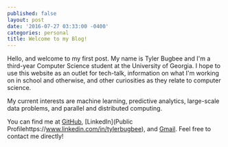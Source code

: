 ```yaml
---
published: false
layout: post
date: '2016-07-27 03:33:00 -0400'
categories: personal
title: Welcome to my Blog!
---
```


Hello, and welcome to my first post. My name is Tyler Bugbee and I'm a third-year Computer Science student at the University of Georgia. I hope to use this website as an outlet for tech-talk, information on what I'm working on in school and otherwise, and other curiosities as they relate to computer science.

My current interests are machine learning, predictive analytics, large-scale data problems, and parallel and distributed computing.

You can find me at [GitHub](https://github.com/tbarc), [LinkedIn](Public Profilehttps://www.linkedin.com/in/tylerbugbee), and [Gmail](mailto:tbugbee1@gmail.com). Feel free to contact me directly!
